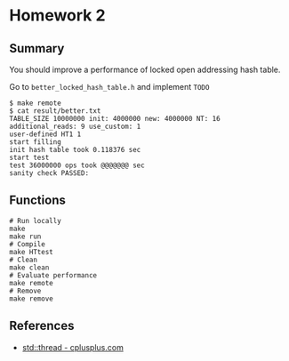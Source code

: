 # Homework 2

## Summary

You should improve a performance of locked open addressing hash table.

Go to `better_locked_hash_table.h` and implement `TODO`

```
$ make remote
$ cat result/better.txt
TABLE_SIZE 10000000 init: 4000000 new: 4000000 NT: 16 additional_reads: 9 use_custom: 1
user-defined HT1 1
start filling
init hash table took 0.118376 sec
start test
test 36000000 ops took @@@@@@@ sec
sanity check PASSED: 
```

## Functions

```
# Run locally
make
make run
# Compile
make HTtest
# Clean
make clean
# Evaluate performance
make remote
# Remove
make remove
```

## References

- [std::thread - cplusplus.com](http://www.cplusplus.com/reference/thread/thread/)
